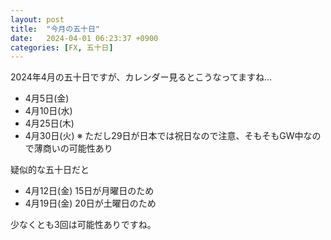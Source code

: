 ```yaml
---
layout: post
title:  "今月の五十日"
date:   2024-04-01 06:23:37 +0900
categories: [FX, 五十日]
---
```


2024年4月の五十日ですが、カレンダー見るとこうなってますね…

* 4月5日(金)
* 4月10日(水)
* 4月25日(木)
* 4月30日(火) ※ ただし29日が日本では祝日なので注意、そもそもGW中なので薄商いの可能性あり

疑似的な五十日だと

* 4月12日(金) 15日が月曜日のため
* 4月19日(金) 20日が土曜日のため

少なくとも3回は可能性ありですね。
